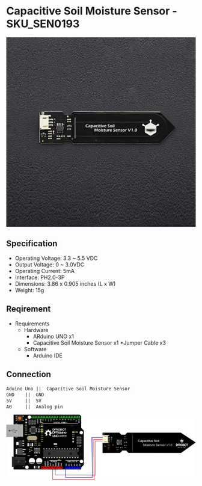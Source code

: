 # Capacitive Soil Moisture Sensor - SKU_SEN0193
![](pics/SEN0193.jpg)

## Specification

* Operating Voltage: 3.3 ~ 5.5 VDC
* Output Voltage: 0 ~ 3.0VDC
* Operating Current: 5mA
* Interface: PH2.0-3P
* Dimensions: 3.86 x 0.905 inches (L x W)
* Weight: 15g

## Reqirement
* Requirements
  * Hardware
    * ARduino UNO x1
    * Capacitive Soil Moisture Sensor x1
    *Jumper Cable x3
  * Software
    * Arduino IDE 

## Connection
```
Aduino Uno ||  Capacitive Soil Moisture Sensor
GND	   ||  GND 
5V	   ||  5V
A0	   ||  Analog pin 
```

![Schematicxx](pics/SEN0193-line.png)
